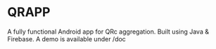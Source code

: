 # QRAPP

A fully functional Android app for QRc aggregation. Built using Java & Firebase.
A demo is available under /doc

